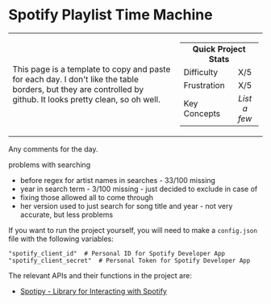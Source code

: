 # Spotify Playlist Time Machine

<table border='0'>
<tr>
  <td>
  This page is a template to copy and paste for each day. I don't like the table borders, but they are controlled by github. It looks pretty clean, so oh well.
  </td>
  <td>
    <div>
      <table>
        <tr>
          <td align='center' colspan="2"><strong>Quick Project Stats</strong></td>
        </tr>
        <tr>
          <td>Difficulty</td>
          <td align='center'>X/5</td>
        </tr>
        <tr>
          <td>Frustration</td>
          <td align='center'>X/5</td>
        </tr>
        <tr>
          <td>Key Concepts</td>
          <td align='center'><em>List a few</em></td>
        </tr>
      </table>
    </div>
  </td>
</tr>
</table>


Any comments for the day.

problems with searching
- before regex for artist names in searches - 33/100 missing
- year in search term - 3/100 missing - just decided to exclude in case of 
- fixing those allowed all to come through
- her version used to just search for song title and year - not very accurate, but less problems 

If you want to run the project yourself, you will need to make a `config.json` file with the following variables:

    "spotify_client_id"  # Personal ID for Spotify Developer App
    "spotify_client_secret"  # Personal Token for Spotify Developer App

The relevant APIs and their functions in the project are:
- [Spotipy - Library for Interacting with Spotify](https://spotipy.readthedocs.io/en/latest/)
